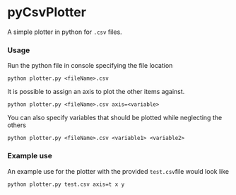 # pyCsvPlotter

A simple plotter in python for `.csv` files. 

### Usage

Run the python file in console specifying the file location

```
python plotter.py <fileName>.csv
```

It is possible to assign an axis to plot the other items against.

```
python plotter.py <fileName>.csv axis=<variable>
```

You can also specify variables that should be plotted while neglecting the others

```
python plotter.py <fileName>.csv <variable1> <variable2>
```

### Example use

An example use for the plotter with the provided `test.csv`file would look like 

```
python plotter.py test.csv axis=t x y 
```

